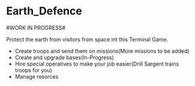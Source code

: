 # Earth_Defence

#WORK IN PROGRESS#

Protect the earth from visitors from space int this Terminal Game.

- Create troops and send them on missions(More missions to be added)
- Create and upgrade bases(In-Progress)
- Hire special operatives to make your job easier(Drill Sargent trains troops for you)
- Manage resorces


